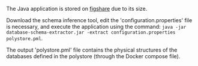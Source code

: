 The Java application is stored on [figshare](https://figshare.com/s/4078fa3d9783a536ec25) due to its size.

Download the schema inference tool, edit the 'configuration.properties' file is necessary, and execute the application using the command:
```java -jar database-schema-extractor.jar -extract configuration.properties polystore.pml```.

The output 'polystore.pml' file contains the physical structures of the databases defined in the polystore (through the Docker compose file).
